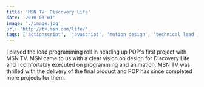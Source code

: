 ```yaml
---
title: 'MSN TV: Discovery Life'
date: '2010-03-01'
image: './image.jpg'
url: 'http://tv.msn.com/life/'
tags: ['actionscript', 'javascript', 'motion design', 'technical lead', 'xml']
---
```


I played the lead programming roll in heading up POP's first project with MSN TV. MSN came to us with a clear vision on design for Discovery Life and I comfortably executed on programming and animation. MSN TV was thrilled with the delivery of the final product and POP has since completed more projects for them.
